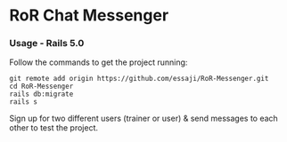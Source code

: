 # RoR Chat Messenger

### Usage - Rails 5.0
Follow the commands to get the project running:

```$xslt
git remote add origin https://github.com/essaji/RoR-Messenger.git
cd RoR-Messenger
rails db:migrate
rails s
```

Sign up for two different users (trainer or user) & send messages to each other to test the project.